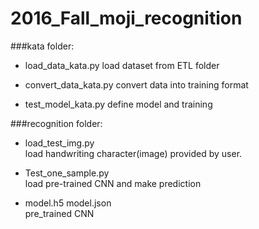 # 2016_Fall_moji_recognition

###kata folder:  

* load_data_kata.py
load dataset from ETL folder

* convert_data_kata.py
convert data into training format

* test_model_kata.py
define model and training


###recognition folder:  

* load_test_img.py  
load handwriting character(image) provided by user.  

* Test_one_sample.py  
load pre-trained CNN and make prediction  

* model.h5 model.json  
pre_trained CNN
